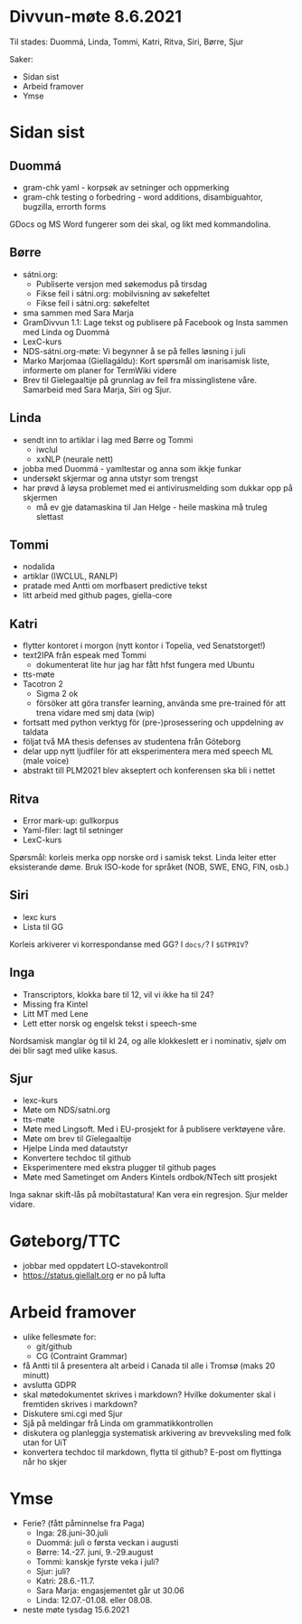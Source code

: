 # Divvun-møte 8.6.2021

Til stades: Duommá, Linda, Tommi, Katri, Ritva, Siri, Børre, Sjur

Saker:
* Sidan sist
* Arbeid framover
* Ymse

# Sidan sist

## Duommá
* gram-chk yaml - korpsøk av setninger och oppmerking
* gram-chk testing o forbedring - word additions, disambiguahtor, bugzilla, errorth forms

GDocs og MS Word fungerer som dei skal, og likt med kommandolina.

## Børre
* sátni.org: 
    * Publiserte versjon med søkemodus på tirsdag
    * Fikse feil i sátni.org: mobilvisning av søkefeltet
    * Fikse feil i sátni.org: søkefeltet
* sma sammen med Sara Marja
* GramDivvun 1.1: Lage tekst og publisere på Facebook og Insta sammen med Linda og Duommá
* LexC-kurs
* NDS-sátni.org-møte: Vi begynner å se på felles løsning i juli
* Marko Marjomaa (Giellagáldu): Kort spørsmål om inarisamisk liste, informerte om planer for TermWiki videre
* Brev til Gïelegaaltije på grunnlag av feil fra missinglistene våre. Samarbeid med Sara Marja, Siri og Sjur.

## Linda
* sendt inn to artiklar i lag med Børre og Tommi
    * iwclul
    * xxNLP (neurale nett)
* jobba med Duommá - yamltestar og anna som ikkje funkar
* undersøkt skjermar og anna utstyr som trengst
* har prøvd å løysa problemet med ei antivirusmelding som dukkar opp på skjermen
    * må ev gje datamaskina til Jan Helge - heile maskina må truleg slettast

## Tommi
* nodalida
* artiklar (IWCLUL, RANLP)
* pratade med Antti om morfbasert predictive tekst
* litt arbeid med github pages, giella-core

## Katri
* flytter kontoret i morgon (nytt kontor i Topelia, ved Senatstorget!)
* text2IPA från espeak med Tommi
    * dokumenterat lite hur jag har fått hfst fungera med Ubuntu
* tts-møte
* Tacotron 2
    * Sigma 2 ok
    * försöker att göra transfer learning, använda sme pre-trained för att trena vidare med smj data (wip)
* fortsatt med python verktyg för (pre-)prosessering och uppdelning av taldata
* följat två MA thesis defenses av studentena från Göteborg
* delar upp nytt ljudfiler för att eksperimentera mera med speech ML (male voice)
* abstrakt till PLM2021 blev akseptert och konferensen ska bli i nettet

## Ritva
* Error mark-up: gullkorpus
* Yaml-filer: lagt til setninger
* LexC-kurs

Spørsmål: korleis merka opp norske ord i samisk tekst. Linda leiter etter eksisterande døme. Bruk ISO-kode for språket (NOB, SWE, ENG, FIN, osb.)

## Siri

* lexc kurs
* Lista til GG

Korleis arkiverer vi korrespondanse med GG? I `docs/`? I `$GTPRIV`?

## Inga
* Transcriptors, klokka bare til 12, vil vi ikke ha til 24?
* Missing fra Kintel
* Litt MT med Lene
* Lett etter norsk og engelsk tekst i speech-sme

Nordsamisk manglar òg til kl 24, og alle klokkeslett er i nominativ, sjølv om dei blir sagt med ulike kasus.

## Sjur
* lexc-kurs
* Møte om NDS/satni.org
* tts-møte
* Møte med Lingsoft. Med i EU-prosjekt for å publisere verktøyene våre.
* Møte om brev til Gïelegaaltije
* Hjelpe Linda med datautstyr
* Konvertere techdoc til github
* Eksperimentere med ekstra plugger til github pages
* Møte med Sametinget om Anders Kintels ordbok/NTech sitt prosjekt

Inga saknar skift-lås på mobiltastatura! Kan vera ein regresjon. Sjur melder vidare.

# Gøteborg/TTC
* jobbar med oppdatert LO-stavekontroll
* <https://status.giellalt.org> er no på lufta

# Arbeid framover
* ulike fellesmøte for:
    * git/github
    * CG (Contraint Grammar)
* få Antti til å presentera alt arbeid i Canada til alle i Tromsø (maks 20 minutt)
* avslutta GDPR
* skal møtedokumentet skrives i markdown? Hvilke dokumenter skal i fremtiden skrives i markdown?
* Diskutere smi.cgi med Sjur
* Sjå på meldingar frå Linda om grammatikkontrollen
* diskutera og planleggja systematisk arkivering av brevveksling med folk utan for UiT
* konvertera techdoc til markdown, flytta til github? E-post om flyttinga når ho skjer

# Ymse
* Ferie? (fått påminnelse fra Paga)
    * Inga: 28.juni-30.juli
    * Duommá: juli o førsta veckan i augusti
    * Børre: 14.-27. juni, 9.-29.august
    * Tommi: kanskje fyrste veka i juli?
    * Sjur: juli?
    * Katri: 28.6.-11.7.
    * Sara Marja: engasjementet går ut 30.06
    * Linda: 12.07.-01.08. eller 08.08.
* neste møte tysdag 15.6.2021
